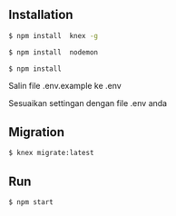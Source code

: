 


## Installation


``` bash
$ npm install  knex -g
```

``` bash
$ npm install  nodemon
```

``` bash
$ npm install 
```

Salin file .env.example ke .env

Sesuaikan settingan dengan file .env anda

## Migration

``` bash
$ knex migrate:latest 
```

## Run

``` bash
$ npm start
```
